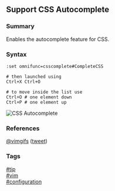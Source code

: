 ## Support CSS Autocomplete

### Summary
Enables the autocomplete feature for CSS.

### Syntax
```vim
:set omnifunc=csscomplete#CompleteCSS

# then launched using
Ctrl+X Ctrl+O

# to move inside the list use
Ctrl+O # one element down
Ctrl+P # one element up
```
  
![CSS Autocomplete](https://cloud.githubusercontent.com/assets/19519411/17069715/bdc5f5fe-501d-11e6-8866-336093dee643.gif)   

### References
[@vimgifs](https://twitter.com/vimgifs) \([tweet](https://twitter.com/vimgifs/status/756103414904414208)\)

### Tags
[#tip](../../tips.md)  
[#vim](../vim.md)  
[#configuration](configuration.md)  

